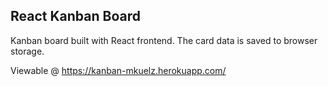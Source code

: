 ## React Kanban Board

Kanban board built with React frontend. The card data is saved to browser storage.

Viewable @ https://kanban-mkuelz.herokuapp.com/
